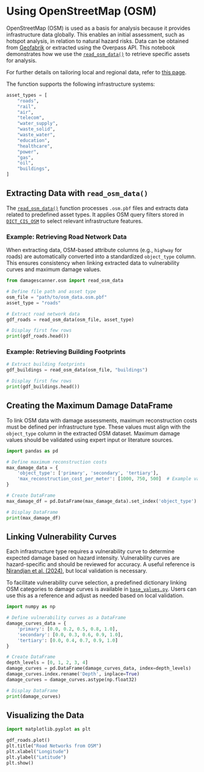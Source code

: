 # Using OpenStreetMap (OSM)

OpenStreetMap (OSM) is used as a basis for analysis because it provides infrastructure data globally. This enables an initial assessment, such as hotspot analysis, in relation to natural hazard risks. Data can be obtained from [Geofabrik](https://download.geofabrik.de/) or extracted using the Overpass API. This notebook demonstrates how we use the [`read_osm_data()`](https://github.com/VU-IVM/DamageScanner/blob/DS1.0/src/damagescanner/osm.py) to retrieve specific assets for analysis.

For further details on tailoring local and regional data, refer to [this page](https://vu-ivm.github.io/GlobalInfraRisk/howto/using_tailor_data.html).

The function supports the following infrastructure systems:

```python
asset_types = [
    "roads",
    "rail",
    "air",
    "telecom",
    "water_supply",
    "waste_solid",
    "waste_water",
    "education",
    "healthcare",
    "power",
    "gas",
    "oil",
    "buildings",
]
```

## Extracting Data with `read_osm_data()`

The [`read_osm_data()`](https://github.com/VU-IVM/DamageScanner/blob/DS1.0/src/damagescanner/osm.py#L406) function processes `.osm.pbf` files and extracts data related to predefined asset types. It applies OSM query filters stored in [`DICT_CIS_OSM`](https://github.com/VU-IVM/DamageScanner/blob/DS1.0/src/damagescanner/osm.py#L12) to select relevant infrastructure features.

### Example: Retrieving Road Network Data
When extracting data, OSM-based attribute columns (e.g., `highway` for roads) are automatically converted into a standardized `object_type` column. This ensures consistency when linking extracted data to vulnerability curves and maximum damage values.

```python
from damagescanner.osm import read_osm_data

# Define file path and asset type
osm_file = "path/to/osm_data.osm.pbf"
asset_type = "roads"

# Extract road network data
gdf_roads = read_osm_data(osm_file, asset_type)

# Display first few rows
print(gdf_roads.head())
```

### Example: Retrieving Building Footprints

```python
# Extract building footprints
gdf_buildings = read_osm_data(osm_file, "buildings")

# Display first few rows
print(gdf_buildings.head())
```

## Creating the Maximum Damage DataFrame

To link OSM data with damage assessments, maximum reconstruction costs must be defined per infrastructure type. These values must align with the `object_type` column in the extracted OSM dataset. Maximum damage values should be validated using expert input or literature sources.

```python
import pandas as pd

# Define maximum reconstruction costs
max_damage_data = {
    'object_type': ['primary', 'secondary', 'tertiary'],
    'max_reconstruction_cost_per_meter': [1000, 750, 500]  # Example values in currency units per meter
}

# Create DataFrame
max_damage_df = pd.DataFrame(max_damage_data).set_index('object_type')

# Display DataFrame
print(max_damage_df)
```

## Linking Vulnerability Curves

Each infrastructure type requires a vulnerability curve to determine expected damage based on hazard intensity. Vulnerability curves are hazard-specific and should be reviewed for accuracy. A useful reference is [Nirandjan et al. (2024)](https://nhess.copernicus.org/articles/24/4341/2024/nhess-24-4341-2024-discussion.html), but local validation is necessary.

To facilitate vulnerability curve selection, a predefined dictionary linking OSM categories to damage curves is available in [`base_values.py`](https://github.com/VU-IVM/DamageScanner/blob/DS1.0/src/damagescanner/base_values.py). Users can use this as a reference and adjust as needed based on local validation.

```python
import numpy as np

# Define vulnerability curves as a DataFrame
damage_curves_data = {
    'primary': [0.0, 0.2, 0.5, 0.8, 1.0],
    'secondary': [0.0, 0.3, 0.6, 0.9, 1.0],
    'tertiary': [0.0, 0.4, 0.7, 0.9, 1.0]
}

# Create DataFrame
depth_levels = [0, 1, 2, 3, 4]
damage_curves = pd.DataFrame(damage_curves_data, index=depth_levels)
damage_curves.index.rename('Depth', inplace=True)
damage_curves = damage_curves.astype(np.float32)

# Display DataFrame
print(damage_curves)
```

## Visualizing the Data

```python
import matplotlib.pyplot as plt

gdf_roads.plot()
plt.title("Road Networks from OSM")
plt.xlabel("Longitude")
plt.ylabel("Latitude")
plt.show()
```
